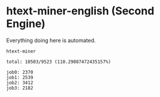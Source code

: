 # htext-miner-english (Second Engine)

Everything doing here is automated.

```
htext-miner

total: 10503/9523 (110.29087472435157%)

job0: 2370
job1: 2539
job2: 3412
job3: 2182
```